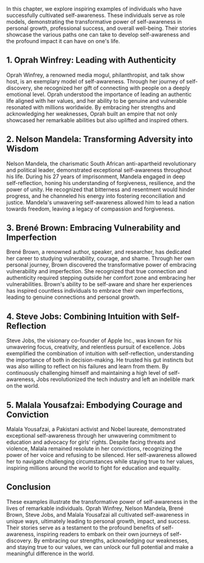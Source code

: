 
In this chapter, we explore inspiring examples of individuals who have successfully cultivated self-awareness. These individuals serve as role models, demonstrating the transformative power of self-awareness in personal growth, professional success, and overall well-being. Their stories showcase the various paths one can take to develop self-awareness and the profound impact it can have on one's life.

**1. Oprah Winfrey: Leading with Authenticity**
-----------------------------------------------

Oprah Winfrey, a renowned media mogul, philanthropist, and talk show host, is an exemplary model of self-awareness. Through her journey of self-discovery, she recognized her gift of connecting with people on a deeply emotional level. Oprah understood the importance of leading an authentic life aligned with her values, and her ability to be genuine and vulnerable resonated with millions worldwide. By embracing her strengths and acknowledging her weaknesses, Oprah built an empire that not only showcased her remarkable abilities but also uplifted and inspired others.

**2. Nelson Mandela: Transforming Adversity into Wisdom**
---------------------------------------------------------

Nelson Mandela, the charismatic South African anti-apartheid revolutionary and political leader, demonstrated exceptional self-awareness throughout his life. During his 27 years of imprisonment, Mandela engaged in deep self-reflection, honing his understanding of forgiveness, resilience, and the power of unity. He recognized that bitterness and resentment would hinder progress, and he channeled his energy into fostering reconciliation and justice. Mandela's unwavering self-awareness allowed him to lead a nation towards freedom, leaving a legacy of compassion and forgiveness.

**3. Brené Brown: Embracing Vulnerability and Imperfection**
------------------------------------------------------------

Brené Brown, a renowned author, speaker, and researcher, has dedicated her career to studying vulnerability, courage, and shame. Through her own personal journey, Brown discovered the transformative power of embracing vulnerability and imperfection. She recognized that true connection and authenticity required stepping outside her comfort zone and embracing her vulnerabilities. Brown's ability to be self-aware and share her experiences has inspired countless individuals to embrace their own imperfections, leading to genuine connections and personal growth.

**4. Steve Jobs: Combining Intuition with Self-Reflection**
-----------------------------------------------------------

Steve Jobs, the visionary co-founder of Apple Inc., was known for his unwavering focus, creativity, and relentless pursuit of excellence. Jobs exemplified the combination of intuition with self-reflection, understanding the importance of both in decision-making. He trusted his gut instincts but was also willing to reflect on his failures and learn from them. By continuously challenging himself and maintaining a high level of self-awareness, Jobs revolutionized the tech industry and left an indelible mark on the world.

**5. Malala Yousafzai: Embodying Courage and Conviction**
---------------------------------------------------------

Malala Yousafzai, a Pakistani activist and Nobel laureate, demonstrated exceptional self-awareness through her unwavering commitment to education and advocacy for girls' rights. Despite facing threats and violence, Malala remained resolute in her convictions, recognizing the power of her voice and refusing to be silenced. Her self-awareness allowed her to navigate challenging circumstances while staying true to her values, inspiring millions around the world to fight for education and equality.

**Conclusion**
--------------

These examples illustrate the transformative power of self-awareness in the lives of remarkable individuals. Oprah Winfrey, Nelson Mandela, Brené Brown, Steve Jobs, and Malala Yousafzai all cultivated self-awareness in unique ways, ultimately leading to personal growth, impact, and success. Their stories serve as a testament to the profound benefits of self-awareness, inspiring readers to embark on their own journeys of self-discovery. By embracing our strengths, acknowledging our weaknesses, and staying true to our values, we can unlock our full potential and make a meaningful difference in the world.

